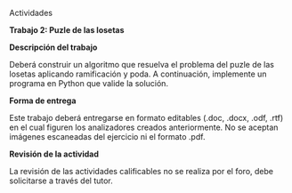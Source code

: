 Actividades

**Trabajo 2: Puzle de las losetas**

**Descripción del trabajo**

Deberá construir un algoritmo que resuelva el problema del puzle de las losetas aplicando ramificación y poda. A continuación, implemente un programa en Python que valide la solución.

**Forma de entrega**

Este trabajo deberá entregarse en formato editables (.doc, .docx, .odf, .rtf) en el cual figuren los analizadores creados anteriormente. No se aceptan imágenes escaneadas del ejercicio ni el formato .pdf.

**Revisión de la actividad**

La revisión de las actividades calificables no se realiza por el foro, debe solicitarse a través del tutor.